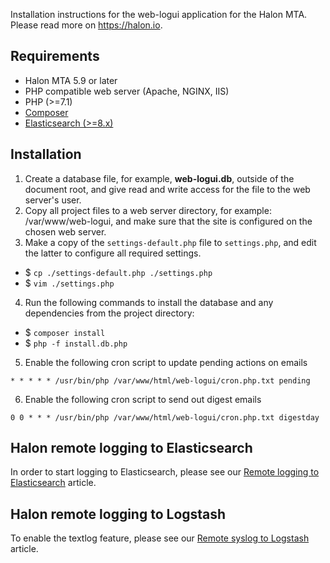 Installation instructions for the web-logui application for the Halon MTA. Please read more on https://halon.io.

Requirements
---
* Halon MTA 5.9 or later
* PHP compatible web server (Apache, NGINX, IIS)
* PHP (>=7.1)
* [Composer](https://getcomposer.org)
* [Elasticsearch (>=8.x)](https://www.elastic.co/guide/en/elasticsearch/reference/current/install-elasticsearch.html)

Installation
---
1. Create a database file, for example, **web-logui.db**, outside of the document root, and give read and write access for the file to the web server's user.
2. Copy all project files to a web server directory, for example: /var/www/web-logui, and make sure that the site is configured on the chosen web server.
3. Make a copy of the `settings-default.php` file to `settings.php`, and edit the latter to configure all required settings.
- $ `cp ./settings-default.php ./settings.php`
- $ `vim ./settings.php`
4. Run the following commands to install the database and any dependencies from the project directory:
- $ `composer install`
- $ `php -f install.db.php`
5. Enable the following cron script to update pending actions on emails
```
* * * * * /usr/bin/php /var/www/html/web-logui/cron.php.txt pending
```
6. Enable the following cron script to send out digest emails
```
0 0 * * * /usr/bin/php /var/www/html/web-logui/cron.php.txt digestday
```

Halon remote logging to Elasticsearch
---
In order to start logging to Elasticsearch, please see our [Remote logging to Elasticsearch](https://support.halon.io/hc/en-us/articles/115005513365) article.

Halon remote logging to Logstash
---

To enable the textlog feature, please see our [Remote syslog to Logstash](https://support.halon.io/hc/en-us/articles/360000700065) article.
